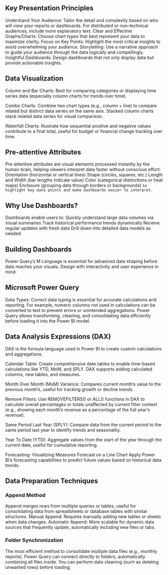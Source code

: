 ## Key Presentation Principles
Understand Your Audience: Tailor the detail and complexity based on who will view your reports or dashboards. For distributed or non-technical audiences, include more explanatory text.
Clear and Effective Graphs/Charts: Choose chart types that best represent your data to maximize clarity.
Focus on Key Points: Highlight the most critical insights to avoid overwhelming your audience.
Storytelling: Use a narrative approach to guide your audience through the data logically and compellingly.
Insightful Dashboards: Design dashboards that not only display data but provide actionable insights.


## Data Visualization
Column and Bar Charts:
Best for comparing categories or displaying time series data (especially column charts for trends over time).

Combo Charts:
Combine two chart types (e.g., column + line) to compare related but distinct data series on the same axis.
Stacked column charts stack related data series for visual comparison.

Waterfall Charts:
Illustrate how sequential positive and negative values contribute to a final total, useful for budget or financial change tracking over time.

## Pre-attentive Attributes
Pre-attentive attributes are visual elements processed instantly by the human brain, helping viewers interpret data faster without conscious effort:
Orientation (horizontal or vertical lines)
Shape (circles, squares, etc.)
Length and Width (bar lengths indicate value)
Color (categorical distinctions or heat maps)
Enclosure (grouping data through borders or backgrounds)
`to highlight key data points and make dashboards easier to interpret.`

## Why Use Dashboards?
Dashboards enable users to:
Quickly understand large data volumes via visual summaries
Track historical performance trends dynamically
Receive regular updates with fresh data
Drill down into detailed data models as needed

## Building Dashboards
Power Query’s M Language is essential for advanced data shaping before data reaches your visuals.
Design with interactivity and user experience in mind.

## Microsoft Power Query
Data Types: Correct data typing is essential for accurate calculations and reporting.
For example, numeric columns not used in calculations can be converted to text to prevent errors or unintended aggregations.
Power Query allows transforming, cleaning, and consolidating data efficiently before loading it into the Power BI model.

## Data Analysis Expressions (DAX)
DAX is the formula language used in Power BI to create custom calculations and aggregations.

Calendar Table:
Create comprehensive date tables to enable time-based calculations like YTD, MoM, and SPLY. DAX supports adding calculated columns, new tables, and measures.

Month Over Month (MoM) Variance:
Compares current month’s value to the previous month’s, useful for tracking growth or decline trends.

Remove Filters:
Use REMOVEFILTERS() or ALL() functions in DAX to calculate overall percentages or totals unaffected by current filter context (e.g., showing each month’s revenue as a percentage of the full year’s revenue).

Same Period Last Year (SPLY):
Compare data from the current period to the same period last year to identify trends and seasonality.

Year To Date (YTD):
Aggregate values from the start of the year through the current date, useful for cumulative reporting.

Forecasting:
Visualizing Measures Forecast on a Line Chart
Apply Power BI’s forecasting capabilities to predict future values based on historical data trends.

## Data Preparation Techniques
### Append Method
Append merges rows from multiple queries or tables, useful for consolidating data from spreadsheets or database tables with similar structures.
Manual Append: Requires manually adding new tables or sheets when data changes.
Automatic Append: More scalable for dynamic data sources that frequently update, automatically including new files or tabs.
### Folder Synchronization
The most efficient method to consolidate multiple data files (e.g., monthly reports).
Power Query can connect directly to folders, automatically combining all files inside.
You can perform data cleaning (such as deleting unwanted rows) before loading.


